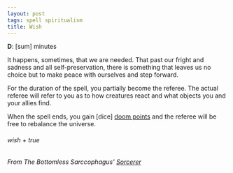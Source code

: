 ```yaml
---
layout: post
tags: spell spiritualism
title: Wish
---
```

**D**: [sum] minutes

It happens, sometimes, that we are needed. That past our fright and sadness and all self-preservation, there is something that leaves us no choice but to make peace with ourselves and step forward.

For the duration of the spell, you partially become the referee. The actual referee will refer to you as to how creatures react and what objects you and your allies find.

When the spell ends, you gain [dice] [doom points](/list/spell-catastrophe) and the referee will be free to rebalance the universe.

###### wish + true
###### From The Bottomless Sarccophagus' [Sorcerer](https://bottomlesssarcophagus.blogspot.com/2023/05/sorcerer-afterword.html)
